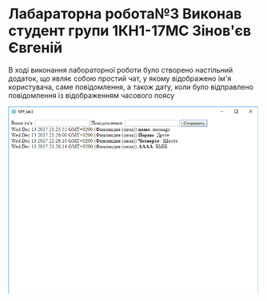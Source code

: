 # Лабараторна робота№3 Виконав студент групи 1КН1-17МС Зінов'єв Євгеній

В ході виконання лабораторної роботи було створено настільний додаток, що являє собою простий чат, у якому відображено ім'я користувача, саме повідомлення, а також дату, коли було відправлено повідомлення із відображенням часового поясу 

![Вигляд додатку після додавання повідомлень](https://github.com/Zinovieff/kpp_lab3/blob/master/1.png)

